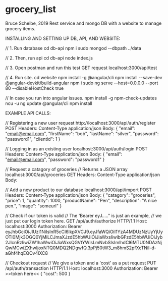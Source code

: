 # grocery_list

Bruce Scheibe, 2019
Rest service and mongo DB with a website to manage grocery items. 

INSTALLING AND SETTING UP DB, API, AND WEBSITE:

// 1. Run database
cd db-api
npm i
sudo mongod --dbpath ../data

// 2. Then, run api
cd db-api
node index.js

// 3. Open postman and run this test GET request
localhost:3000/api/test

// 4. Run site.
cd website
npm install -g @angular/cli
npm install --save-dev @angular-devkit/build-angular
npm i
sudo ng serve --host=0.0.0.0 --port 80 --disableHostCheck true

// In case you run into angular issues.
npm install -g npm-check-updates
ncu -u
ng update @angular/cli
npm install

EXAMPLE API CALLS:

// Registering a new user request
http://localhost:3000/api/auth/register
POST
Headers:
Content-Type application/json
Body:
{
	"email": "email@email.com",
	"firstName": "bob",
	"lastName": "silver",
	"password": "password1",
	"clientid": 1
}

// Logging in as an existing user
localhost:3000/api/auth/login
POST
Headers:
Content-Type application/json
Body:
{
	"email": "email@email.com",
	"password": "password1"
}

// Request a catagory of groceries
// Returns a JSON array
localhost:3000/api/groceries
GET
Headers:
Content-Type application/json
Body:

// Add a new product to our database
localhost:3000/api/import
POST
Headers:
Content-Type application/json
Body:
{
		"catagory": "groceries",
    	"price": 1,
    	"quantity": 1000,
		"productName": "Pen",
    	"description": "A nice pen.",
    	"image": "someurl"
}

// Check if our token is valid
// The 'Bearer eyJ....." is just an example, 
// we just put our login token here.
GET /api/auth/authorize HTTP/1.1
Host: localhost:3000
Authorization: Bearer eyJhbGciOiJIUzI1NiIsInR5cCI6IkpXVCJ9.eyJfaWQiOiI1YzA4MDUzNzUyYjUyOTI0Mjk3OGQ0YjMiLCJmaXJzdE5hbWUiOiJiaWxsIiwibGFzdE5hbWUiOiJyb2JlcnRzIiwiZW1haWwiOiJiaWxsQGVtYWlsLmNvbSIsImlhdCI6MTU0NDAzNjQwMCwiZXhwIjoxNTQ0MDQ2NDgwfQ.3pPj50tW3_m8hmS2pfXcTNiI-d-aGhf4hqEQOv4lXC8

// Checkout request
// We give a token and a 'cost' as a put request
PUT /api/auth/transaction HTTP/1.1
Host: localhost:3000
Authorization: Bearer >>token here<<
{
	"cost": 500
}